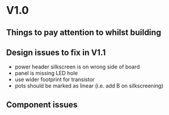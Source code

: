 # V1.0

## Things to pay attention to whilst building

## Design issues to fix in V1.1
- power header silkscreen is on wrong side of board
- panel is missing LED hole
- use wider footprint for transistor
- pots should be marked as linear (i.e. add B on silkscreening)

## Component issues